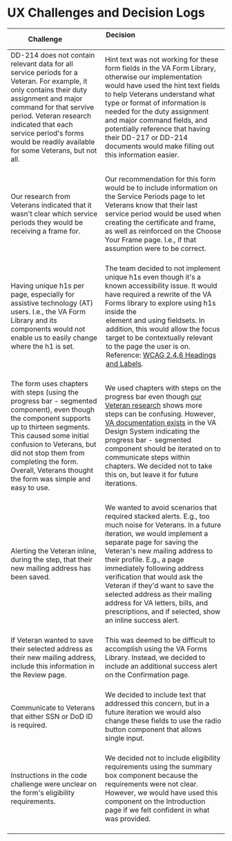 # UX Challenges and Decision Logs

| Challenge &nbsp; &nbsp; &nbsp; &nbsp; &nbsp; | Decision &nbsp; &nbsp; &nbsp; &nbsp; &nbsp; &nbsp; &nbsp; &nbsp; &nbsp; &nbsp; &nbsp; &nbsp; &nbsp; &nbsp; &nbsp; &nbsp; &nbsp; &nbsp; &nbsp; &nbsp; &nbsp; &nbsp; &nbsp; &nbsp; &nbsp; &nbsp; &nbsp; &nbsp; |
| ------------------- | ----------  | 
| DD-214 does not contain relevant data for all service periods for a Veteran. For example, it only contains their duty assignment and major command for that servive period. Veteran research indicated that each service period's forms would be readily available for some Veterans, but not all.<br/><br/> | Hint text was not working for these form fields in the VA Form Library, otherwise our implementation would have used the hint text fields to help Veterans understand what type or format of information is needed for the duty assignment and major command fields, and potentially reference that having their DD-217 or DD-214 documents would make filling out this information easier.<br/><br/> |
| Our research from Veterans indicated that it wasn't clear which service periods they would be receiving a frame for.<br/><br/> | Our recommendation for this form would be to include information on the Service Periods page to let Veterans know that their last service period would be used when creating the certificate and frame, as well as reinforced on the Choose Your Frame page. I.e., if that assumption were to be correct.<br/><br/> |
| Having unique h1s per page, especially for assistive technology (AT) users. I.e., the VA Form Library and its components would not enable us to easily change where the h1 is set.<br/><br/> | The team decided to not implement unique h1s even though it's a known accessibility issue. It would have required a rewrite of the VA Forms library to explore using h1s inside the <legend> element and using fieldsets. In addition, this would allow the focus target to be contextually relevant to the page the user is on. Reference: [WCAG 2.4.6 Headings and Labels](https://www.w3.org/TR/WCAG21/#headings-and-labels).<br/><br/> |
| The form uses chapters with steps (using the progress bar - segmented component), even though the component supports up to thirteen segments. This caused some initial confusion to Veterans, but did not stop them from completing the form. Overall, Veterans thought the form was simple and easy to use.<br/><br/> | We used chapters with steps on the progress bar even though [our Veteran research](https://github.com/agilesix/vets-website/tree/main/docs/research) shows more steps can be confusing. However, [VA documentation exists](https://github.com/department-of-veterans-affairs/vets-design-system-documentation/issues/2688) in the VA Design System indicating the progress bar - segmented component should be iterated on to communicate steps within chapters. We decided not to take this on, but leave it for future iterations.<br/><br/> |
| Alerting the Veteran inline, during the step, that their new mailing address has been saved.<br/><br/> | We wanted to avoid scenarios that required stacked alerts. E.g., too much noise for Veterans. In a future iteration, we would implement a separate page for saving the Veteran's new mailing address to their profile. E.g., a page immediately following address verification that would ask the Veteran if they'd want to save the selected address as their mailing address for VA letters, bills, and prescriptions, and if selected, show an inline success alert.<br/><br/> |
| If Veteran wanted to save their selected address as their new mailing address, include this information in the Review page.<br/><br/> | This was deemed to be difficult to accomplish using the VA Forms Library. Instead, we decided to include an additional success alert on the Confirmation page.<br/><br/> |
| Communicate to Veterans that either SSN or DoD ID is required.<br/><br/> | We decided to include text that addressed this concern, but in a future iteration we would also change these fields to use the radio button component that allows single input.<br/><br/> |
| Instructions in the code challenge were unclear on the form's eligibility requirements.<br/><br/> | We decided not to include eligibility requirements using the summary box component because the requirements were not clear. However, we would have used this component on the Introduction page if we felt confident in what was provided.<br/><br/> |


